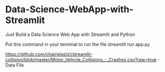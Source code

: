 # Data-Science-WebApp-with-Streamlit
Just Build a Data Science Web App with Streamlit and Python

Put this command in your terminal to run the file
streamlit run app.py 

https://github.com/chairielazizi/streamlit-collision/blob/master/Motor_Vehicle_Collisions_-_Crashes.csv?raw=true - Data File


